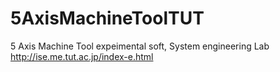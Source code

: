 # 5AxisMachineToolTUT
5 Axis Machine Tool expeimental soft, System engineering Lab  http://ise.me.tut.ac.jp/index-e.html
